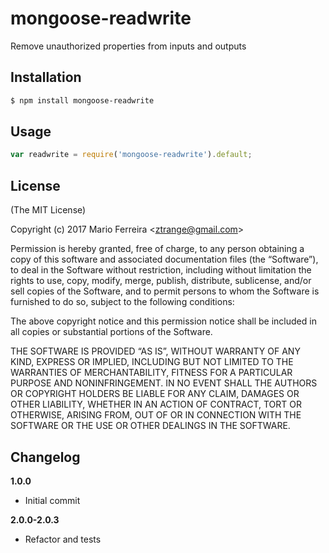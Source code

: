 # mongoose-readwrite

Remove unauthorized properties from inputs and outputs

## Installation
```bash
$ npm install mongoose-readwrite
```

## Usage
```js
var readwrite = require('mongoose-readwrite').default;
```


## License

(The MIT License)

Copyright (c) 2017 Mario Ferreira &lt;ztrange@gmail.com&gt;

Permission is hereby granted, free of charge, to any person obtaining a copy of this software and associated documentation files (the “Software”), to deal in the Software without restriction, including without limitation the rights to use, copy, modify, merge, publish, distribute, sublicense, and/or sell copies of the Software, and to permit persons to whom the Software is furnished to do so, subject to the following conditions:

The above copyright notice and this permission notice shall be included in all copies or substantial portions of the Software.

THE SOFTWARE IS PROVIDED “AS IS”, WITHOUT WARRANTY OF ANY KIND, EXPRESS OR IMPLIED, INCLUDING BUT NOT LIMITED TO THE WARRANTIES OF MERCHANTABILITY, FITNESS FOR A PARTICULAR PURPOSE AND NONINFRINGEMENT. IN NO EVENT SHALL THE AUTHORS OR COPYRIGHT HOLDERS BE LIABLE FOR ANY CLAIM, DAMAGES OR OTHER LIABILITY, WHETHER IN AN ACTION OF CONTRACT, TORT OR OTHERWISE, ARISING FROM, OUT OF OR IN CONNECTION WITH THE SOFTWARE OR THE USE OR OTHER DEALINGS IN THE SOFTWARE.

## Changelog

**1.0.0**
 * Initial commit

**2.0.0-2.0.3**
 * Refactor and tests
